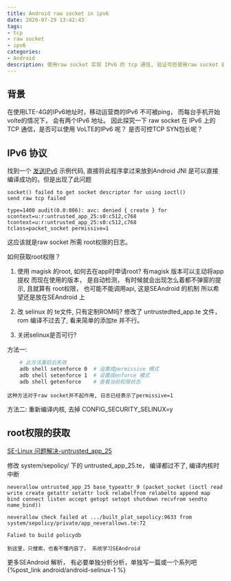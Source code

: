 ```yaml
---
title: Android raw socket in ipv6
date: 2020-07-29 13:42:43
tags: 
- tcp 
- raw socket
- ipv6
categories:
- Android
description: 使用raw socket 实现 IPv6 的 tcp 通信, 验证可否使用raw socket 直接使用 volte 的ipv6呢？ 
---
```


## 背景

在使用LTE-4G的IPv6地址时，移动运营商的IPv6 不可被ping， 而每台手机开始volte的情况下， 会有两个IPv6 地址。
因此探究一下 raw socket 在 IPv6 上的 TCP 通信，是否可以使用 VoLTE的IPv6 呢？ 是否可控TCP SYN包长呢？ 

## IPv6 协议

找到一个 [发送IPv6](http://www.pdbuchan.com/rawsock/tcp6_ll.c) 示例代码, 
直接将此程序拿过来放到Android JNI 是可以直接编译成功的。但是出现了此问题

```
socket() failed to get socket descriptor for using ioctl()
send raw tcp failed

type=1400 audit(0.0:806): avc: denied { create } for scontext=u:r:untrusted_app_25:s0:c512,c768 tcontext=u:r:untrusted_app_25:s0:c512,c768 
tclass=packet_socket permissive=1
```

这应该就是raw socket 所需 root权限的日志。 

如何获取root权限？ 
1. 使用 magisk 的root, 如何去在app时申请root?
	有magisk 版本可以主动将app提权
	而现在使用的版本， 是自动检测， 有时候就会出现怎么着都不弹窗的提示, 且就算有 root权限， 也可能不能调用api, 这是SEAndroid 的机制
	所以希望还是放在SEAndroid 上

2. 改 selinux 的 te文件, 只有定制ROM吗? 
	修改了 untrustedted_app.te 文件，rom 编译不过去了, 看来简单的添加te 并不行。 
	
3. 关闭selinux是否可行? 

方法一:
```sh
	# 此方法重启后失效
	adb shell setenforce 0  # 设置成permissive 模式
	adb shell setenforce 1  # 设置成enforce 模式
	adb shell getenforce	# 查看当前权限状态
```
	这种方法对于raw socket并不起作用, 日志已经表示了permissive=1

方法二:
	重新编译内核, 去掉 CONFIG_SECURITY_SELINUX=y

## root权限的获取

[SE-Linux 问题解决-untrusted_app_25](https://blog.csdn.net/su749520/article/details/80284543)

修改 system/sepolicy/ 下的 untrusted_app_25.te， 编译都过不了,  编译内核时中断

	neverallow untrusted_app_25 base_typeattr_9 (packet_socket (ioctl read write create getattr setattr lock relabelfrom relabelto append map bind connect listen accept getopt setopt shutdown recvfrom sendto name_bind))

	neverallow check failed at .../built_plat_sepolicy:9633 from system/sepolicy/private/app_neverallows.te:72

	Falied to build policydb

	到这里，只搜索，也看不懂内容了， 系统学习SEAndroid

更多SEAndroid 解析， 有必要单独分析分析，单独写一篇或一个系列吧{%post_link android/android-selinux-1 %}

